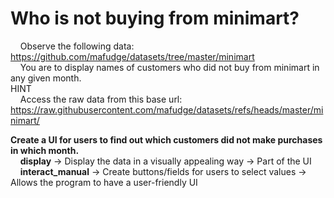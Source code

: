 # Who is not buying from minimart?
&nbsp;&nbsp;&nbsp;&nbsp;Observe the following data: https://github.com/mafudge/datasets/tree/master/minimart  
&nbsp;&nbsp;&nbsp;&nbsp;You are to display names of customers who did not buy from minimart in any given month.  
HINT  
&nbsp;&nbsp;&nbsp;&nbsp;Access the raw data from this base url: https://raw.githubusercontent.com/mafudge/datasets/refs/heads/master/minimart/  

**Create a UI for users to find out which customers did not make purchases in which month.**  
&nbsp;&nbsp;&nbsp;&nbsp;**display** → Display the data in a visually appealing way → Part of the UI  
&nbsp;&nbsp;&nbsp;&nbsp;**interact_manual** → Create buttons/fields for users to select values → Allows the program to have a user-friendly UI  
